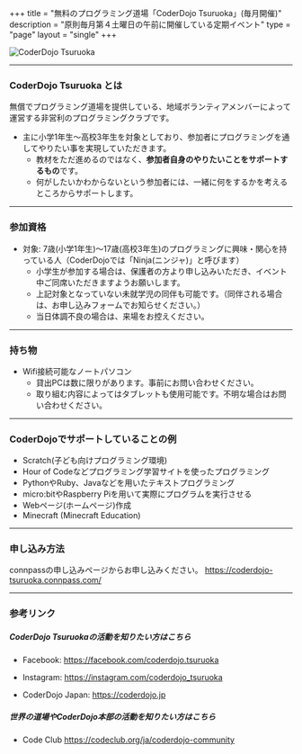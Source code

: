 +++
title = "無料のプログラミング道場「CoderDojo Tsuruoka」(毎月開催)"
description = "原則毎月第４土曜日の午前に開催している定期イベント"
type = "page"
layout = "single"
+++

![CoderDojo Tsuruoka](/img/banners/connpass.png)

----

### CoderDojo Tsuruoka とは

無償でプログラミング道場を提供している、地域ボランティアメンバーによって運営する非営利のプログラミングクラブです。

- 主に小学1年生～高校3年生を対象としており、参加者にプログラミングを通してやりたい事を実現していただきます。
  - 教材をただ進めるのではなく、**参加者自身のやりたいことをサポートするもの**です。
  - 何がしたいかわからないという参加者には、一緒に何をするかを考えるところからサポートします。

----

### 参加資格

- 対象: 7歳(小学1年生)～17歳(高校3年生)のプログラミングに興味・関心を持っている人（CoderDojoでは「Ninja(ニンジャ)」と呼びます）
  - 小学生が参加する場合は、保護者の方より申し込みいただき、イベント中ご同席いただきますようお願いします。
  - 上記対象となっていない未就学児の同伴も可能です。（同伴される場合は、お申し込みフォームでお知らせください。）
  - 当日体調不良の場合は、来場をお控えください。

----

### 持ち物

- Wifi接続可能なノートパソコン
  - 貸出PCは数に限りがあります。事前にお問い合わせください。
  - 取り組む内容によってはタブレットも使用可能です。不明な場合はお問い合わせください。

----

### CoderDojoでサポートしていることの例

- Scratch(子ども向けプログラミング環境)
- Hour of Codeなどプログラミング学習サイトを使ったプログラミング
- PythonやRuby、Javaなどを用いたテキストプログラミング
- micro:bitやRaspberry Piを用いて実際にプログラムを実行させる
- Webページ(ホームページ)作成
- Minecraft (Minecraft Education)

----

### 申し込み方法

connpassの申し込みページからお申し込みください。
https://coderdojo-tsuruoka.connpass.com/

----

### 参考リンク

##### CoderDojo Tsuruokaの活動を知りたい方はこちら
- Facebook: https://facebook.com/coderdojo.tsuruoka
- Instagram: https://instagram.com/coderdojo_tsuruoka

- CoderDojo Japan: https://coderdojo.jp

##### 世界の道場やCoderDojo本部の活動を知りたい方はこちら
- Code Club https://codeclub.org/ja/coderdojo-community
